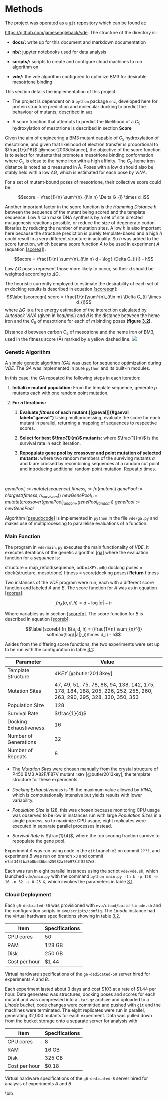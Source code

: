 # Methods

The project was operated as a `git` repository which can be found at:

<https://github.com/jamesengleback/vde>. The structure of the directory
is:

-   **docs/:** write up for this document and markdown documentation

-   **nb/:** jupyter notebooks used for data analysis

-   **scripts/:** scripts to create and configure cloud machines to run
    algorithm on

-   **vde/:** the vde algorithm configured to optimize BM3 for desirable
    mesotrione binding

This section details the implementation of this project:

-   The project is dependent on a `python` package `enz`, developed here
    for protein structure prediction and molecular docking to predict
    the behaviour of mutants; described in `enz`

-   A score function that attempts to predict the likelihood of a $C_5$
    hydroxylation of mesotrione is described in section **Score**

Given the aim of engineering a BM3 mutant capable of $C_5$ hydroxylation
of mesotrione, and given that likelihood of electron transfer is
proportional to $\frac{1}{d^6}$ [@moser2008distance], the objective of
the score function is to select for mutants that promote a mesotrione
binding conformation where $C_5$ is close to the heme iron with a high
affinity. The $C_5$-heme iron distance is noted as $d$ measured in Å.
Poses with a low $d$ should also be stably held with a low $\Delta G$,
which is estimated for each pose by *VINA*.

For a set of mutant-bound poses of mesotrione, their collective score
could be:

$$score = \frac{1}{n} \sum^{n}_{i\in n} \Delta G_{i} \times d_i$$

Another important factor in the score function is the *Hamming Distance*
$h$ between the sequence of the mutant being scored and the template
sequence. Low $h$ can make DNA synthesis by a set of site directed
mutagenesis reactions possible, or reduce the size of degenerate codon
libraries by reducing the number of mutation sites. A low $h$ is also
important here because the structure prediction is purely template-based
and a high $h$ could result in a very different structure in actuality.
So $h$ was added to the score function, which became score function $A$
to be used in experiment $A$ (equation
[\[scorea\]](#scorea)).

$$score = \frac{1}{n} \sum^{n}_{i\in n} d - \log{|\Delta G_{i}|} - h$$

Low $\Delta G$ poses represent those more likely to occur, so their $d$
should be weighted according to $\Delta G$.

The heuristic currently employed to estimate the desirability of each
set of $m$ docking results is described in equation
[\[scoreeqn\]](#scoreeqn):
$$\label{scoreeqn}
    score = \frac{1}{n}\sum^{n}_{i\in m} \Delta G_{i} \times d_{i}$$
where $\Delta G$ is a free energy estimation of the interaction
calculated by *Autodock VINA* (given in *kcal/mol*) and $d$ is the
distance between the heme iron and the $C_{5}$ of mesotrione for each of
$m$ binding poses **(figure [3.2](#score))**.

Distance $d$ between carbon $C_5$
of mesotrione and the heme iron of BM3, used in the fitness score (Å)
marked by a yellow dashed line.
![](img/score.png)

### Genetic Algorithm 

A simple genetic algorithm *(GA)* was used for sequence optimization
during *VDE*. The *GA* was implemented in pure `python` and its built-in
modules.

In this case, the *GA* repeated the following steps in each iteration:

1.  **Initialize mutant population:** From the template sequence,
    generate $p$ mutants each with one random point mutation.

2.  **For $n$ Iterations:**

    1.  **Evaluate *fitness* of each mutant:[\[gaeval\]]{#gaeval
        label="gaeval"}** Using multiprocessing, evaluate the score for
        each mutant in parallel, returning a mapping of sequences to
        respective scores.

    2.  **Select for best $\frac{1}{m}$ mutants:** where $\frac{1}{m}$
        is the survival rate in each iteration.

    3.  **Repopulate gene pool by crossover and point mutation of
        selected mutants:** where two random members of the surviving
        mutants $a$ and $b$ are crossed by recombining sequences at a
        random cut point and introducing additional random point
        mutation. Repeat $p$ times.

 

$genePool_i := mutate(sequence)$ $fitness_j := fn(mutant_j)$
$genePool := nlargest(fitness,  n_{survivors}))$
$newGenePool_i := mutate(crossover(genePool_{random}, genePool_{random}))$
$genePool := newGenePool$

Algorithm [\[pseudocode\]](#pseudocode) is implemented in `python` in the file
`vde/ga.py` and makes use of multiprocessing to parallelise evaluations
of a function.

### Main Function 

The program in `vde/main.py` executes the main functionality of *VDE*.
It executes iterations of the genetic algorithm
[\[ga\]](#ga) where the evaluation
function for a $sequence$ is:

structure = map\_refold(sequence, pdb=`4KEY.pdb`) docking poses =
dock(structure, mesotrione) fitness = score(docking poses) **Return**
fitness

Two instances of the *VDE* program were run, each with a different score
function and labeled $A$ and $B$. The score function for $A$ was as in
equation [\[scorea\]](#scorea):

$$\label{scorea}
    fn_A(a, d, h) = d - \log{|a|} - h$$

Where variables as in section
[\[scorefn\]](#scorefn). The
score function for $B$ is described in equation
[\[scoreb\]](#scoreb):

$$\label{scoreb}
    fn_B(a, d, h) = (\frac{1}{n} \sum_{n}^{i} softmax(\log{|a|}_i)\times d_i) -  h$$

Asides from the differing score functions, the two experiments were set
up to be run with the configuration in table
[3.1](#config):

| **Parameter**           |**Value** 														|
|------------------------|---------------------------------------------------------------------------------------------------------------------|
| Template Structure      |*4KEY* [@butler2013key]                                                                                              |
| Mutation Sites          |47, 49, 51, 75, 78, 88, 94, 138, 142, 175, 178, 184, 188, 205, 226, 252, 255, 260, 263, 290, 295, 328, 330, 350, 353 |
| Population Size         |128                                                                                                                  |
| Survival Rate           |$\frac{1}{4}$                                                                                                        |
| Docking Exhaustiveness  |16                                                                                                                   |
| Number of Generations   |32                                                                                                                   |
| Number of Repeats       |8                                                                                                                    |


-   The *Mutation Sites* were chosen manually from the crystal structure
    of P450 BM3 A82F/F87V mutant `4KEY` [@butler2013key], the template
    structure for these experiments.

-   *Docking Exhaustiveness* is 16: the maximum value allowed by *VINA*,
    which is computationally intensive but yields results with lower
    variability.

-   *Population Size* is 128, this was chosen because monitoring CPU
    usage was observed to be low in instances run with large *Population
    Sizes* in a single process, so to maximize CPU usage, eight
    replicates were executed in separate parallel processes instead.

-   *Survival Rate* is $\frac{1}{4}$, where the top scoring fraction
    survive to repopulate the gene pool.

Experiment $A$ was run using code in the `git` branch `x2` on commit
`????`, and experiment $B$ was run on branch `x3` and commit
`e7af345fba8b8be36bea25982af0b978df8267e8`.

Each was run in eight parallel instances using the script `vde/vde.sh`,
which launched `vde/main.py` with the command
`python main.py -fn b -p 128 -e 16 -n 32 -s 0.25 &`, which invokes the
parameters in table [3.1](#config).

### Cloud Deployment 

Each `g6-dedicated-50` was provisioned with `evo/cloud/build-linode.sh`
and the configuration scripts in `evo/scripts/config`. The *Linode*
instance had the virtual hardware specifications showing in table
[3.2](#linode).

| **Item**       |**Specifications** |
| ---------------|-------------------|
| CPU cores      |50                 |
| RAM            |128 GB             |
| Disk           |250 GB             |
| Cost per hour  |\$1.44             |

Virtual hardware specifications of the `g6-dedicated-50` server hired for experiments $A$ and $B$.

Each experiment lasted about 3 days and cost \$103 at a rate of \$1.44
per hour. Data generated was structures, docking poses and scores for
each mutant and was compressed into a `.tar.gz` archive and uploaded to
a *Linode* bucket, code changes were committed and pushed with `git` and
the machines were terminated. The eight replicates were run in parallel,
generating 32,000 mutants for each experiment. Data was pulled down from
the bucket storage onto a separate server for analysis with

| **Item**       |**Specifications**  |
| ---------------|--------------------|
| CPU cores      |8                   |
| RAM            |16 GB               |
| Disk           |325 GB              |
| Cost per hour  |\$0.18              |

Virtual hardware specifications of the `g6-dedicated-8` server hired for analysis of experiments $A$ and $B$.


\bib
